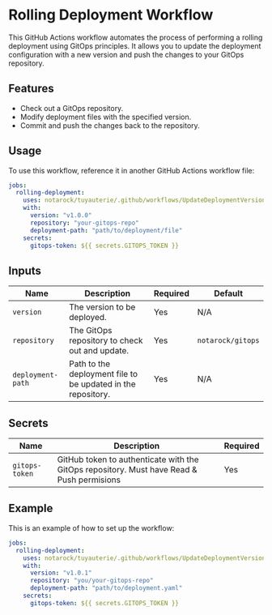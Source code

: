 # Rolling Deployment Workflow

This GitHub Actions workflow automates the process of performing a rolling deployment using GitOps principles. It allows you to update the deployment configuration with a new version and push the changes to your GitOps repository.

## Features

- Check out a GitOps repository.
- Modify deployment files with the specified version.
- Commit and push the changes back to the repository.

## Usage

To use this workflow, reference it in another GitHub Actions workflow file:

```yaml
jobs:
  rolling-deployment:
    uses: notarock/tuyauterie/.github/workflows/UpdateDeploymentVersion.yml@main
    with:
      version: "v1.0.0"
      repository: "your-gitops-repo"
      deployment-path: "path/to/deployment/file"
    secrets:
      gitops-token: ${{ secrets.GITOPS_TOKEN }}
```

## Inputs

| Name              | Description                                                         | Required | Default            |
|-------------------|---------------------------------------------------------------------|----------|--------------------|
| `version`         | The version to be deployed.                                          | Yes      | N/A                |
| `repository`      | The GitOps repository to check out and update.                       | Yes      | `notarock/gitops`   |
| `deployment-path` | Path to the deployment file to be updated in the repository.         | Yes      | N/A                |

## Secrets

| Name            | Description                                                    | Required |
|-----------------|----------------------------------------------------------------|----------|
| `gitops-token`  | GitHub token to authenticate with the GitOps repository. Must have Read & Push permisions       | Yes      |

## Example

This is an example of how to set up the workflow:

```yaml
jobs:
  rolling-deployment:
    uses: notarock/tuyauterie/.github/workflows/UpdateDeploymentVersion.yml@main
    with:
      version: "v1.0.1"
      repository: "you/your-gitops-repo"
      deployment-path: "path/to/deployment.yaml"
    secrets:
      gitops-token: ${{ secrets.GITOPS_TOKEN }}
```

